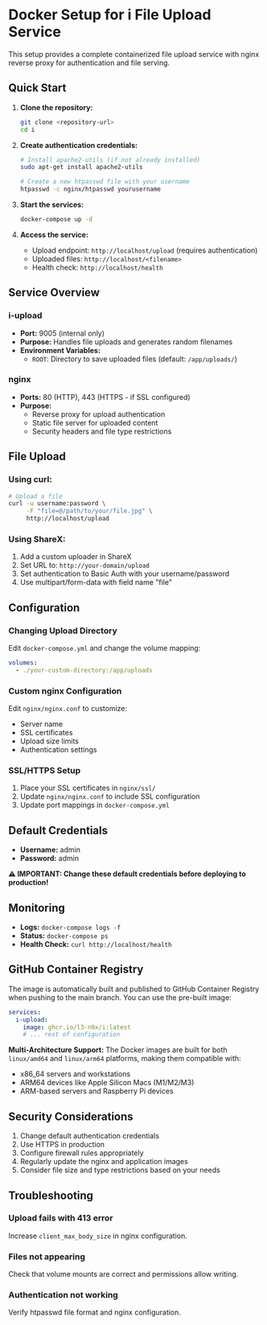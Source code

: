 # Docker Setup for i File Upload Service

This setup provides a complete containerized file upload service with nginx reverse proxy for authentication and file serving.

## Quick Start

1. **Clone the repository:**
   ```bash
   git clone <repository-url>
   cd i
   ```

2. **Create authentication credentials:**
   ```bash
   # Install apache2-utils (if not already installed)
   sudo apt-get install apache2-utils
   
   # Create a new htpasswd file with your username
   htpasswd -c nginx/htpasswd yourusername
   ```

3. **Start the services:**
   ```bash
   docker-compose up -d
   ```

4. **Access the service:**
   - Upload endpoint: `http://localhost/upload` (requires authentication)
   - Uploaded files: `http://localhost/<filename>`
   - Health check: `http://localhost/health`

## Service Overview

### i-upload
- **Port:** 9005 (internal only)
- **Purpose:** Handles file uploads and generates random filenames
- **Environment Variables:**
  - `ROOT`: Directory to save uploaded files (default: `/app/uploads/`)

### nginx
- **Ports:** 80 (HTTP), 443 (HTTPS - if SSL configured)
- **Purpose:** 
  - Reverse proxy for upload authentication
  - Static file server for uploaded content
  - Security headers and file type restrictions

## File Upload

### Using curl:
```bash
# Upload a file
curl -u username:password \
     -F "file=@/path/to/your/file.jpg" \
     http://localhost/upload
```

### Using ShareX:
1. Add a custom uploader in ShareX
2. Set URL to: `http://your-domain/upload`
3. Set authentication to Basic Auth with your username/password
4. Use multipart/form-data with field name "file"

## Configuration

### Changing Upload Directory
Edit `docker-compose.yml` and change the volume mapping:
```yaml
volumes:
  - ./your-custom-directory:/app/uploads
```

### Custom nginx Configuration
Edit `nginx/nginx.conf` to customize:
- Server name
- SSL certificates
- Upload size limits
- Authentication settings

### SSL/HTTPS Setup
1. Place your SSL certificates in `nginx/ssl/`
2. Update `nginx/nginx.conf` to include SSL configuration
3. Update port mappings in `docker-compose.yml`

## Default Credentials
- **Username:** admin
- **Password:** admin

**⚠️ IMPORTANT: Change these default credentials before deploying to production!**

## Monitoring

- **Logs:** `docker-compose logs -f`
- **Status:** `docker-compose ps`
- **Health Check:** `curl http://localhost/health`

## GitHub Container Registry

The image is automatically built and published to GitHub Container Registry when pushing to the main branch. You can use the pre-built image:

```yaml
services:
  i-upload:
    image: ghcr.io/l3-n0x/i:latest
    # ... rest of configuration
```

**Multi-Architecture Support:** The Docker images are built for both `linux/amd64` and `linux/arm64` platforms, making them compatible with:
- x86_64 servers and workstations
- ARM64 devices like Apple Silicon Macs (M1/M2/M3)
- ARM-based servers and Raspberry Pi devices

## Security Considerations

1. Change default authentication credentials
2. Use HTTPS in production
3. Configure firewall rules appropriately
4. Regularly update the nginx and application images
5. Consider file size and type restrictions based on your needs

## Troubleshooting

### Upload fails with 413 error
Increase `client_max_body_size` in nginx configuration.

### Files not appearing
Check that volume mounts are correct and permissions allow writing.

### Authentication not working
Verify htpasswd file format and nginx configuration.